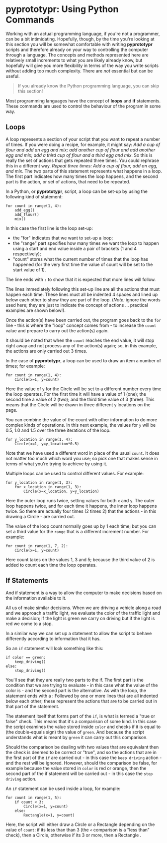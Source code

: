 # pyprototypr: Using Python Commands

Working with an actual programming language, if you're not a programmer, can be a bit intimidating. Hopefully, though, by the time you're looking at this section you will be somewhat comfortable with writing **pyprototypr** scripts and therefore already on your way to controlling the computer through a language.  The concepts and methods represented here are relatively small increments to what you are likely already know, but hopefully will give you more flexibility in terms of the way you write scripts without adding too much complexity. There are *not* essential but can be useful.

> If you already know the Python programming language, you can skip this section!

Most programming languages have the concept of **loops** and **if** statements.  These commands are used to control the behaviour of the program in some way.

## Loops

A loop represents a section of your script that you want to repeat a number of times. If you were doing a recipe, for example, it might say: *Add a cup of flour and add an egg and mix; add another cup of flour and add another egg and mix; add a third cup of flour and a third egg and mix*.  So this is really the set of actions that gets repeated three times. You could rephrase this in a different way. *Repeat three times: Add a cup of flour, add an egg, and mix*. The two parts of this statement represents what happens in a loop. The first part indicates how many times the loop happens, and the second part is the action, or set of actions, that need to be repeated.

In a Python, or **pyprototypr**, script, a loop can be set-up by using the following kind of statement:
```
for count in range(1, 4):
    add_egg()
    add_flour()
    mix()
```
In this case the first line is the loop set-up:

* the "for" indicates that we want to set-up a loop;
* the "range" part specifies how many times we want the loop to happen using a start and end value inside a pair of brackets (1 and 4 respectively);
* "count" stores what the current number of times that the loop has happened (for the very first time the value of count will be set to the start value of 1).

The line ends with `:` to show that it is expected that more lines will follow.

The lines immediately following this set-up line are all the actions that must happen each time. These lines must all be indented 4 spaces and lined up below each other to show they are part of the loop.  (*Note:* ignore the words used here; they are just to indicate the concept of actions ... practical examples are shown below!).

Once the action(s) have been carried out, the program goes back to the `for` line - this is where the "loop" concept comes from - to increase the `count` value and prepare to carry out the action(s) again.

It should be noted that when the `count` reaches the end value, it will stop right away and not process any of the action(s) again; so, in this example, the actions are only carried out 3 times.

In the case of **pyprototypr**, a loop can be used to draw an item a number of times; for example:
```
for count in range(1, 4):
    Circle(x=1, y=count)
```
Here the value of `y` for the Circle will be set to a different number every time the loop operates. For the first time it will have a value of 1 (one); the second time a value of 2 (two); and the third time value of 3 (three).  This means that the Circle will be drawn in three different `y` locations on the page.

You can combine the value of the count with other information to do more complex kinds of operations. In this next example, the values for `y` will be 0.5, 1.0 and 1.5 over the three iterations of the loop.
```
for y_location in range(1, 4):
    Circle(x=1, y=y_location*0.5)
```
Note that we have used a different word in place of the usual `count`.  It does not matter too much which word you use; so pick one that makes sense in terms of what you're trying to achieve by using it.

Multiple loops can be used to control different values. For example:
```
for y_location in range(1, 3):
    for x_location in range(1, 3):
        Circle(x=x_location, y=y_location)
```
Here the outer loop runs twice, setting values for both `x` and `y`.  The outer loop happens twice, and for each time it happens, the inner loop happens twice.  So there are actually four times (2 times 2) that the actions - in this drawing a Circle - are carried out.

The value of the loop count normally goes up by 1 each time; but you can set a third value for the `range` that is a different increment number. For example:
```
for count in range(1, 7, 2):
    Circle(x=1, y=count)
```
Here count takes on the values 1, 3 and 5; because the third value of 2 is added to count each time the loop operates.

## If Statements

And if statement is a way to allow the computer to make decisions based on the information available to  it.

All us of make similar decisions. When we are driving a vehicle along a road and we approach a traffic light, we evaluate the color of the traffic light and make a decision; if the light is green we carry on driving but if the light is red we come to a stop.

In a similar way we can set up a statement to allow the script to behave differently according to information that it has.

So an `if` statement will look something like this:
```
if color == green:
    keep_driving()
else:
    stop_driving()
```
You'll see that they are really two parts to the if. The first part is the condition that we are trying to evaluate - in this case what the value of the color is - and the second part is the alternative.  As with the loop, the statement ends with a : Followed by one or more lines that are all indented below each other; these represent the actions that are to be carried out in that part of the statement.

The statement itself that forms part of the `if`, is what is termed a "true or false" check.  This means that it's a comparison of some kind. In this case the script examines the value stored inside `color` and checks if it is equal to (the double-equals sign) the value of `green`. And because the script understands what is meant by `green` it can carry out this comparison.

Should the comparison be dealing with two values that are equivalant then the check is deemed to be correct or "true", and so the actions that are in the first part of the `if` are carried out - in this case the `keep driving` action - and the rest will be ignored. However, should the comparison be false, for example because the value stored in `color` is red or orange, then the second part of the if statement will be carried out - in this case the `stop driving` action.

An `if` statement can be used inside a loop, for example:
```
for count in range(1, 5):
    if count < 3:
        Circle(x=1, y=count)
    else:
        Rectangle(x=1, y=count)
```
Here, the script will either draw a Circle or a Rectangle depending on the value of `count`: if its less than than 3 (the `<` comparison is a "less than" check), then a Circle, otherwise if its 3 or more, then a Rectangle
.
